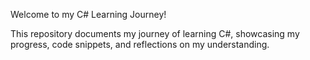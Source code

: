 Welcome to my C# Learning Journey!

This repository documents my journey of learning C#, showcasing my progress, code snippets, and reflections on my understanding.

